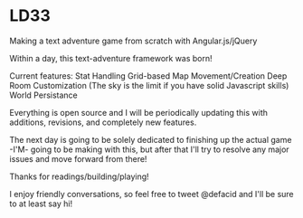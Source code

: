 # LD33
Making a text adventure game from scratch with Angular.js/jQuery

Within a day, this text-adventure framework was born!

Current features:
  Stat Handling
  Grid-based Map Movement/Creation
  Deep Room Customization (The sky is the limit if you have solid Javascript skills)
  World Persistance 

Everything is open source and I will be periodically updating this with additions, revisions, and completely new features.

The next day is going to be solely dedicated to finishing up the actual game -I'M- going to be making with this, but after that I'll try to resolve any major issues and move forward from there!

Thanks for readings/building/playing!

I enjoy friendly conversations, so feel free to tweet @defacid and I'll be sure to at least say hi!
